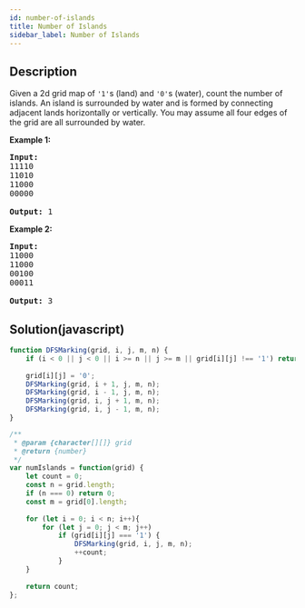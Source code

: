 ```yaml
---
id: number-of-islands
title: Number of Islands
sidebar_label: Number of Islands
---
```

## Description
<div class="description">
<p>Given a 2d grid map of <code>&#39;1&#39;</code>s (land) and <code>&#39;0&#39;</code>s (water), count the number of islands. An island is surrounded by water and is formed by connecting adjacent lands horizontally or vertically. You may assume all four edges of the grid are all surrounded by water.</p>

<p><b>Example 1:</b></p>

<pre>
<strong>Input:</strong>
11110
11010
11000
00000

<strong>Output:</strong>&nbsp;1
</pre>

<p><b>Example 2:</b></p>

<pre>
<strong>Input:</strong>
11000
11000
00100
00011

<strong>Output: </strong>3
</pre>
</div>

## Solution(javascript)
```javascript
function DFSMarking(grid, i, j, m, n) {
    if (i < 0 || j < 0 || i >= n || j >= m || grid[i][j] !== '1') return;
    
    grid[i][j] = '0';
    DFSMarking(grid, i + 1, j, m, n);
    DFSMarking(grid, i - 1, j, m, n);
    DFSMarking(grid, i, j + 1, m, n);
    DFSMarking(grid, i, j - 1, m, n);    
}

/**
 * @param {character[][]} grid
 * @return {number}
 */
var numIslands = function(grid) {
    let count = 0;
    const n = grid.length;
    if (n === 0) return 0;
    const m = grid[0].length;
    
    for (let i = 0; i < n; i++){
        for (let j = 0; j < m; j++)
            if (grid[i][j] === '1') {
                DFSMarking(grid, i, j, m, n);
                ++count;
            }
    }    
    
    return count;
};

```